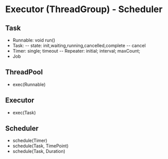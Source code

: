 # Executor (ThreadGroup) - Scheduler

## Task
- Runnable: void run()
- Task: 
       -- state: init,waiting,running,cancelled,complete
       -- cancel
- Timer:  single; timeout
       -- Repeater: initial; interval; maxCount;
- Job

## ThreadPool
- exec(Runnable)

## Executor
- exec(Task)

## Scheduler
- schedule(Timer)
- schedule(Task, TimePoint)
- schedule(Task, Duration)
